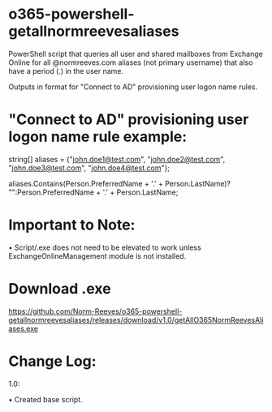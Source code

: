 # o365-powershell-getallnormreevesaliases
PowerShell script that queries all user and shared mailboxes from Exchange Online for all @normreeves.com aliases (not primary username) that also have a period (.) in the user name.

Outputs in format for "Connect to AD" provisioning user logon name rules.

"Connect to AD" provisioning user logon name rule example:
=========
string[] aliases = {"john.doe1@test.com", "john.doe2@test.com", "john.doe3@test.com", "john.doe4@test.com"};

aliases.Contains(Person.PreferredName + '.' + Person.LastName)? "":Person.PreferredName + '.' + Person.LastName;

Important to Note:
=========
• Script/.exe does not need to be elevated to work unless ExchangeOnlineManagement module is not installed.

Download .exe
=========
https://github.com/Norm-Reeves/o365-powershell-getallnormreevesaliases/releases/download/v1.0/getAllO365NormReevesAliases.exe

Change Log:
============
1.0:

  • Created base script.
